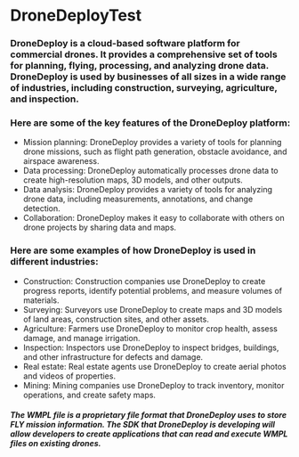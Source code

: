 # DroneDeployTest

### DroneDeploy is a cloud-based software platform for commercial drones. It provides a comprehensive set of tools for planning, flying, processing, and analyzing drone data. DroneDeploy is used by businesses of all sizes in a wide range of industries, including construction, surveying, agriculture, and inspection.

### Here are some of the key features of the DroneDeploy platform:

- Mission planning: DroneDeploy provides a variety of tools for planning drone missions, such as flight path generation, obstacle avoidance, and airspace awareness.
- Data processing: DroneDeploy automatically processes drone data to create high-resolution maps, 3D models, and other outputs.
- Data analysis: DroneDeploy provides a variety of tools for analyzing drone data, including measurements, annotations, and change detection.
- Collaboration: DroneDeploy makes it easy to collaborate with others on drone projects by sharing data and maps.

### Here are some examples of how DroneDeploy is used in different industries:

- Construction: Construction companies use DroneDeploy to create progress reports, identify potential problems, and measure volumes of materials.
- Surveying: Surveyors use DroneDeploy to create maps and 3D models of land areas, construction sites, and other assets.
- Agriculture: Farmers use DroneDeploy to monitor crop health, assess damage, and manage irrigation.
- Inspection: Inspectors use DroneDeploy to inspect bridges, buildings, and other infrastructure for defects and damage.
- Real estate: Real estate agents use DroneDeploy to create aerial photos and videos of properties.
- Mining: Mining companies use DroneDeploy to track inventory, monitor operations, and create safety maps.


##### The WMPL file is a proprietary file format that DroneDeploy uses to store FLY mission information. The SDK that DroneDeploy is developing will allow developers to create applications that can read and execute WMPL files on existing drones.
